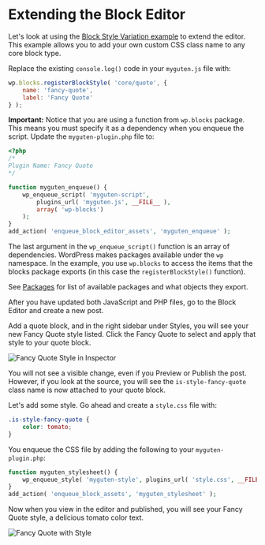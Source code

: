 # Extending the Block Editor

Let's look at using the [Block Style Variation example](/docs/designers-developers/developers/filters/block-filters.md#block-style-variations) to extend the editor. This example allows you to add your own custom CSS class name to any core block type.

Replace the existing `console.log()` code in your `myguten.js` file with:

```js
wp.blocks.registerBlockStyle( 'core/quote', {
    name: 'fancy-quote',
    label: 'Fancy Quote'
} );
```

**Important:** Notice that you are using a function from `wp.blocks` package. This means you must specify it as a dependency when you enqueue the script. Update the `myguten-plugin.php` file to:

```php
<?php
/*
Plugin Name: Fancy Quote
*/

function myguten_enqueue() {
	wp_enqueue_script( 'myguten-script',
		plugins_url( 'myguten.js', __FILE__ ),
		array( 'wp-blocks')
	);
}
add_action( 'enqueue_block_editor_assets', 'myguten_enqueue' );
```

The last argument in the `wp_enqueue_script()` function is an array of dependencies. WordPress makes packages available under the `wp` namespace. In the example, you use `wp.blocks` to access the items that the blocks package exports (in this case the `registerBlockStyle()` function).

See [Packages](/docs/designers-developers/developers/packages.md) for list of available packages and what objects they export.

After you have updated both JavaScript and PHP files, go to the Block Editor and create a new post.

Add a quote block, and in the right sidebar under Styles, you will see your new Fancy Quote style listed.  Click the Fancy Quote to select and apply that style to your quote block.


![Fancy Quote Style in Inspector](https://raw.githubusercontent.com/WordPress/gutenberg/master/docs/designers-developers/assets/fancy-quote-in-inspector.png)


You will not see a visible change, even if you Preview or Publish the post. However, if you look at the source, you will see the `is-style-fancy-quote` class name is now attached to your quote block.

Let's add some style. Go ahead and create a `style.css` file with:

```css
.is-style-fancy-quote {
	color: tomato;
}

```

You enqueue the CSS file by adding the following to your `myguten-plugin.php`:

```php
function myguten_stylesheet() {
	wp_enqueue_style( 'myguten-style', plugins_url( 'style.css', __FILE__ ) );
}
add_action( 'enqueue_block_assets', 'myguten_stylesheet' );
```

Now when you view in the editor and published, you will see your Fancy Quote style, a delicious tomato color text.

![Fancy Quote with Style](https://raw.githubusercontent.com/WordPress/gutenberg/master/docs/designers-developers/assets/fancy-quote-with-style.png)

